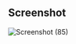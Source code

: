 ## Screenshot

![Screenshot (85)](https://user-images.githubusercontent.com/50899339/147880773-052ccf80-041c-42b0-b1dd-d800f23be9de.png)
